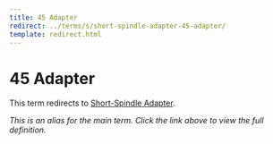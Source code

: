 ```yaml
---
title: 45 Adapter
redirect: ../terms/s/short-spindle-adapter-45-adapter/
template: redirect.html
---
```


# 45 Adapter

This term redirects to [Short-Spindle Adapter](../terms/s/short-spindle-adapter-45-adapter/).

*This is an alias for the main term. Click the link above to view the full definition.*

